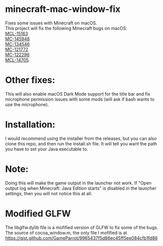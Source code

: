 # minecraft-mac-window-fix
Fixes some issues with Minecraft on macOS.  
This project will fix the following Minecraft bugs on macOS:  
[MCL-15163](https://bugs.mojang.com/browse/MCL-15163)  
[MC-145948](https://bugs.mojang.com/browse/MC-145948)  
[MC-134546](https://bugs.mojang.com/browse/MC-134546)  
[MC-121772](https://bugs.mojang.com/browse/MC-121772)  
[MC-122296](https://bugs.mojang.com/browse/MC-122296)  
[MCL-14705](https://bugs.mojang.com/browse/MCL-14705)

# Other fixes:
This will also enable macOS Dark Mode support for the title bar and fix microphone permission issues with some mods (will ask if bash wants to use the microphone).

# Installation:
I would recommend using the installer from the releases, but you can also clone this repo, and then run the install.sh file. It will tell you want the path you have to set your Java executable to. 

# Note:
Doing this will make the game output in the launcher not work. If "Open output log when Minecraft: Java Edition starts" is disabled in the launcher settings, then you will not notice this at all.
# Modified GLFW
The libglfw.dylib file is a mofified version of GLFW to fix some of the bugs. The source of cocoa_window.m, the only file I mofified is at https://gist.github.com/GameParrot/9965437f5d86ec45ff5ee084cfb1fd86
